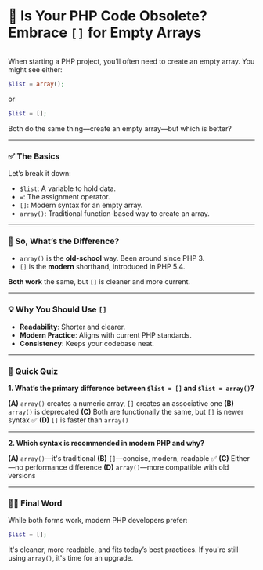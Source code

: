 # 🧠 Is Your PHP Code Obsolete? Embrace `[]` for Empty Arrays

<img src="https://agunechembaekene.wordpress.com/wp-content/uploads/2024/10/pepeprogramminghub-php.png?w=1000" alt="" class="wp-image-1728" />

When starting a PHP project, you’ll often need to create an empty array. You might see either:

```php
$list = array();
```

or

```php
$list = [];
```

Both do the same thing—create an empty array—but which is better?

---

### ✅ The Basics

Let’s break it down:

* `$list`: A variable to hold data.
* `=`: The assignment operator.
* `[]`: Modern syntax for an empty array.
* `array()`: Traditional function-based way to create an array.

---

### 🎯 So, What’s the Difference?

* `array()` is the **old-school** way. Been around since PHP 3.
* `[]` is the **modern** shorthand, introduced in PHP 5.4.

**Both work** the same, but `[]` is cleaner and more current.

---

### 💡 Why You Should Use `[]`

* **Readability**: Shorter and clearer.
* **Modern Practice**: Aligns with current PHP standards.
* **Consistency**: Keeps your codebase neat.

---

### 🧪 Quick Quiz

**1. What’s the primary difference between `$list = []` and `$list = array()`?**

**(A)** `array()` creates a numeric array, `[]` creates an associative one
**(B)** `array()` is deprecated
**(C)** Both are functionally the same, but `[]` is newer syntax ✅
**(D)** `[]` is faster than `array()`

---

**2. Which syntax is recommended in modern PHP and why?**

**(A)** `array()`—it's traditional
**(B)** `[]`—concise, modern, readable ✅
**(C)** Either—no performance difference
**(D)** `array()`—more compatible with old versions

---

### 👨‍💻 Final Word

While both forms work, modern PHP developers prefer:

```php
$list = [];
```

It's cleaner, more readable, and fits today’s best practices. If you're still using `array()`, it's time for an upgrade.
